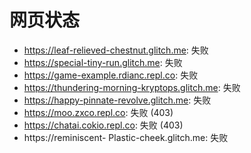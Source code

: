 # 网页状态
- https://leaf-relieved-chestnut.glitch.me: 失败
- https://special-tiny-run.glitch.me: 失败
- https://game-example.rdianc.repl.co: 失败
- https://thundering-morning-kryptops.glitch.me: 失败
- https://happy-pinnate-revolve.glitch.me: 失败
- https://moo.zxco.repl.co: 失败 (403)
- https://chatai.cokio.repl.co: 失败 (403)
- https://reminiscent- Plastic-cheek.glitch.me: 失败
